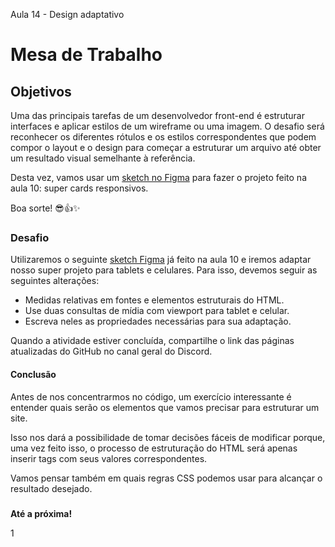 Aula 14 - Design adaptativo

# Mesa de Trabalho

## Objetivos

Uma das principais tarefas de um desenvolvedor front-end é estruturar interfaces e aplicar estilos de um wireframe ou uma imagem. O desafio será reconhecer os diferentes rótulos e os estilos correspondentes que podem compor o layout e o design para começar a estruturar um arquivo até obter um resultado visual semelhante à referência.

Desta vez, vamos usar um [sketch no Figma](https://www.figma.com/file/oTEHDjtpyGUgSyY39fmW5P/Front-end-Aula14-Design-Adaptativo?node-id=0%3A1) para fazer o projeto feito na aula 10: super cards responsivos.

Boa sorte! 😎👍✨

### Desafio

Utilizaremos o seguinte [sketch Figma](https://www.figma.com/file/XLZS6Thc5Uqyufh4hhVaP2/Classe-14?node-id=0%3A1) já feito na aula 10 e iremos adaptar nosso super projeto para tablets e celulares. Para isso, devemos seguir as seguintes alterações:

- Medidas relativas em fontes e elementos estruturais do HTML.
- Use duas consultas de mídia com viewport para tablet e celular.
- Escreva neles as propriedades necessárias para sua adaptação.

Quando a atividade estiver concluída, compartilhe o link das páginas atualizadas do GitHub no canal geral do Discord.

#### Conclusão

Antes de nos concentrarmos no código, um exercício interessante é entender quais serão os elementos que vamos precisar para estruturar um site.

Isso nos dará a possibilidade de tomar decisões fáceis de modificar porque, uma vez feito isso, o processo de estruturação do HTML será apenas inserir tags com seus valores correspondentes.

Vamos pensar também em quais regras CSS podemos usar para alcançar o resultado desejado.

#####


**Até a próxima!**

1